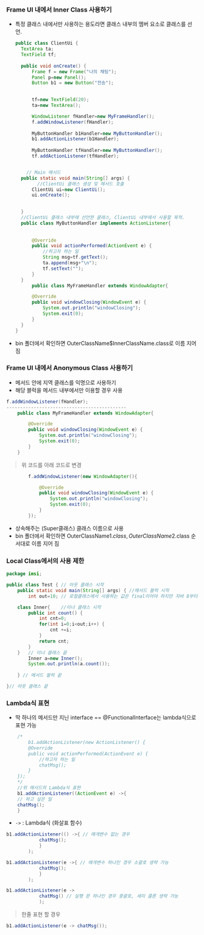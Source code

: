 ###  Frame UI 내에서 Inner Class 사용하기

- 특정 클래스 내에서만 사용하는 용도라면 클래스 내부의 멤버 요소로 클래스를 선언.

  ```java
  public class ClientUi {
  	TextArea ta;
  	TextField tf;
  	
  	public void onCreate() {
  		Frame f = new Frame("나의 채팅");
  		Panel p=new Panel();	
  		Button b1 = new Button("전송");
  
  		
  		tf=new TextField(20);
  		ta=new TextArea();
  
  		WindowListener fHandler=new MyFrameHandler();
  		f.addWindowListener(fHandler);		
  		
  		MyButtonHandler b1Handler=new MyButtonHandler();			
  		b1.addActionListener(b1Handler);
  		
  		MyButtonHandler tfHandler=new MyButtonHandler();			
  		tf.addActionListener(tfHandler);
  
  
      // Main 메서드
  	public static void main(String[] args) {
          //ClientUi 클래스 생성 및 메서드 호출
  		ClientUi ui=new ClientUi();
  		ui.onCreate();
  		
  
  	}
  	//ClientUi 클래스 내부에 선언한 클래스, ClientUi 내부에서 사용할 목적.
  	public class MyButtonHandler implements ActionListener{
  	
  			
  		@Override
  		public void actionPerformed(ActionEvent e) {
  			//하고자 하는 일
  			String msg=tf.getText();
  			ta.append(msg+"\n");
  			tf.setText("");
  		}
  	}
      	public class MyFrameHandler extends WindowAdapter{	
  
  		@Override
  		public void windowClosing(WindowEvent e) {
  			System.out.println("windowClosing");
  			System.exit(0);
  		}
  	}
  }
  ```



* bin 폴더에서 확인하면 OuterClassName$InnerClassName.class로 이름 지어짐

### Frame UI 내에서 Anonymous Class 사용하기

- 메서드 안에 지역 클래스를 익명으로 사용하기
- 해당 블럭을 메서드 내부에서만 이용할 경우 사용

```java
f.addWindowListener(fHandler);
--------------------------------------------
	public class MyFrameHandler extends WindowAdapter{	

		@Override
		public void windowClosing(WindowEvent e) {
			System.out.println("windowClosing");
			System.exit(0);
		}
	}
```

> 위 코드를 아래 코드로 변경

```java
		f.addWindowListener(new WindowAdapter(){	

			@Override
			public void windowClosing(WindowEvent e) {
				System.out.println("windowClosing");
				System.exit(0);
			}
		});	
```

* 상속해주는 (Super클래스) 클래스 이름으로 사용
* bin 폴더에서 확인하면 OuterClassName$1.class, OuterClassName$2.class 순서대로 이름 지어 짐



### Local Class에서의 사용 제한

```java
package imsi;

public class Test {	// 아웃 클래스 시작
	public static void main(String[] args) { //메서드 블럭 시작
		int out=10; // 로컬클래스에서 사용하는 값은 final이어야 하지만 자바 8부터는 명시하지 않아도 자동 적용 됨

	class Inner{	//이너 클래스 시작
		public int count() {
			int cnt=0;
			for(int i=0;i<out;i++) {
				cnt +=i;
			}
			return cnt;
		}
	}	// 이너 클래스 끝
		Inner a=new Inner();
		System.out.println(a.count());
		
	} // 메서드 블럭 끝

}// 아웃 클래스 끝

```



### Lambda식 표현

- 딱 하나의 메서드만 지닌 interface == @FunctionalInterface는 lambda식으로 표현 가능

```java
	/*
	    b1.addActionListener(new ActionListener() {
		@Override
		public void actionPerformed(ActionEvent e) {
			//하고자 하는 일
			chatMsg();
		}
	});
	*/
    //위 메서드의 Lambda식 표현
    b1.addActionListener((ActionEvent e) ->{
    // 하고 싶은 일
    chatMsg();
    }
```

- ` -> ` : Lambda식 (화살표 함수)

```java
b1.addActionListener(() ->{ // 매개변수 없는 경우
			chatMsg();
			}
		);
```

```java
b1.addActionListener(e ->{ // 매개변수 하나인 경우 소괄호 생략 가능
			chatMsg();
			}
		);
```

```java
b1.addActionListener(e ->
			chatMsg() // 실행 문 하나인 경우 중괄호, 세미 콜론 생략 가능
			);
```

> 한줄 표현 할 경우

```java
b1.addActionListener(e -> chatMsg());
```

